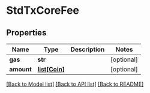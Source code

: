 # StdTxCoreFee

## Properties
Name | Type | Description | Notes
------------ | ------------- | ------------- | -------------
**gas** | **str** |  | [optional] 
**amount** | [**list[Coin]**](Coin.md) |  | [optional] 

[[Back to Model list]](../README.md#documentation-for-models) [[Back to API list]](../README.md#documentation-for-api-endpoints) [[Back to README]](../README.md)


